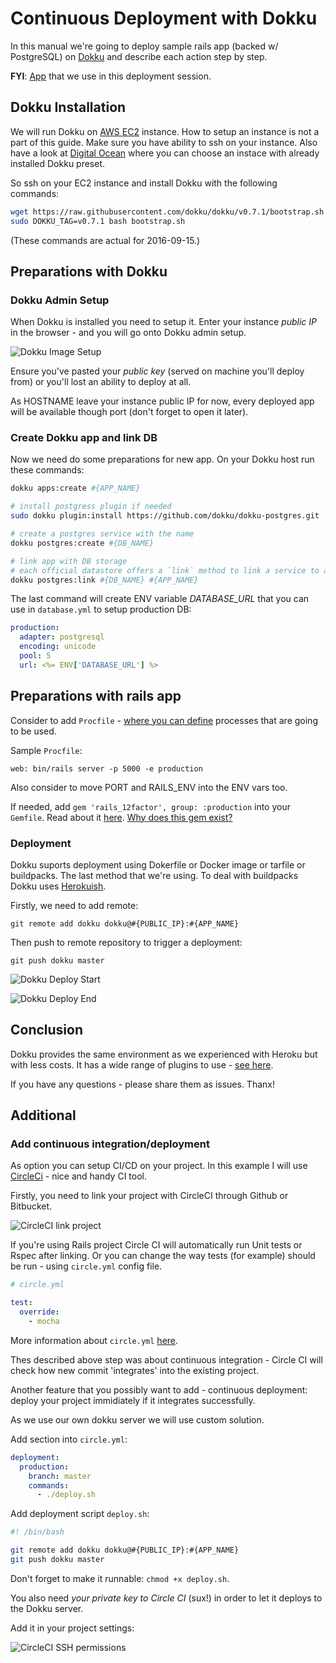 # Continuous Deployment with Dokku

In this manual we're going to deploy sample rails app (backed w/ PostgreSQL) on [Dokku](https://github.com/dokku/dokku) and describe each action step by step.

**FYI**: [App](https://github.com/nastia-shaternik/dev) that we use in this deployment session.

## Dokku Installation
We will run Dokku on [AWS EC2](https://aws.amazon.com/ec2) instance. How to setup an instance is not a part of this guide. Make sure you have ability to ssh on your instance.
Also have a look at [Digital Ocean](https://www.digitalocean.com/products/one-click-apps/dokku/) where you can choose an instace with already installed Dokku preset.

So ssh on your EC2 instance and install Dokku with the following commands:

```bash
wget https://raw.githubusercontent.com/dokku/dokku/v0.7.1/bootstrap.sh
sudo DOKKU_TAG=v0.7.1 bash bootstrap.sh
```
(These commands are actual for 2016-09-15.)

## Preparations with Dokku

### Dokku Admin Setup
When Dokku is installed you need to setup it. Enter your instance *public IP* in the browser - and you will go onto Dokku admin setup.

![Dokku Image Setup](https://raw.githubusercontent.com/nastia-shaternik/dokku-manual/master/images/dokku-admin-setup.png)

Ensure you've pasted your *public key* (served on machine you'll
deploy from) or you'll lost an ability to deploy at all.

As HOSTNAME leave your instance public IP for now, every deployed app will be
available though port (don't forget to open it later).

### Create Dokku app and link DB
Now we need do some preparations for new app. On your Dokku host run
these commands:

```bash
dokku apps:create #{APP_NAME}

# install postgress plugin if needed
sudo dokku plugin:install https://github.com/dokku/dokku-postgres.git

# create a postgres service with the name
dokku postgres:create #{DB_NAME}

# link app with DB storage
# each official datastore offers a `link` method to link a service to any application
dokku postgres:link #{DB_NAME} #{APP_NAME}
```

The last command will create ENV variable *DATABASE_URL* that you can
use in `database.yml` to setup production DB:

```yml
production:
  adapter: postgresql
  encoding: unicode
  pool: 5
  url: <%= ENV['DATABASE_URL'] %>
```

## Preparations with rails app

Consider to add `Procfile` - [where you can define](https://devcenter.heroku.com/articles/procfile) processes that are going to be used.

Sample `Procfile`:

```
web: bin/rails server -p 5000 -e production
```
Also consider to move PORT and RAILS_ENV into the ENV vars too.

If needed, add `gem 'rails_12factor', group: :production` into your `Gemfile`. Read about it [here](https://github.com/heroku/rails_12factor). [Why does this gem exist?](https://github.com/heroku/rails_12factor/issues/3)

### Deployment

Dokku suports deployment using Dokerfile or Docker image or tarfile or buildpacks. The last method that we're using. To deal with buildpacks Dokku uses [Herokuish](https://github.com/gliderlabs/herokuish).

Firstly, we need to add remote:

`git remote add dokku dokku@#{PUBLIC_IP}:#{APP_NAME}`

Then push to remote repository to trigger a deployment:

`git push dokku master`

![Dokku Deploy Start](https://raw.githubusercontent.com/nastia-shaternik/dokku-manual/master/images/dokku-deploy-1.png)

![Dokku Deploy End](https://raw.githubusercontent.com/nastia-shaternik/dokku-manual/master/images/dokku-deploy-2.png)

## Conclusion

Dokku provides the same environment as we experienced with Heroku but
with less costs.
It has a wide range of plugins to use - [see here](http://dokku.viewdocs.io/dokku/community/plugins/).

If you have any questions - please share them as issues.
Thanx!

## Additional

### Add continuous integration/deployment

As option you can setup CI/CD on your project. In this example I will
use [CircleCi](https://circleci.com/) - nice and handy CI tool.

Firstly, you need to link your project with CircleCI through Github or
Bitbucket.

![CircleCI link project](https://raw.githubusercontent.com/nastia-shaternik/dokku-manual/master/images/circle-ci-link-project.png)

If you're using Rails project Circle CI will automatically run Unit
tests or Rspec after linking. Or you can change the way tests (for example) should be run - using `circle.yml` config file.

```yaml
# circle.yml

test:
  override:
    - mocha
```

More information about `circle.yml` [here](https://circleci.com/docs/configuration/).

Thes described above step was about continuous integration - Circle CI
will check how new commit 'integrates' into the existing project.

Another feature that you possibly want to add - continuous deployment:
deploy your project immidiately if it integrates successfully.

As we use our own dokku server we will use custom solution.

Add section into `circle.yml`:

```yaml
deployment:
  production:
    branch: master
    commands:
      - ./deploy.sh
```

Add deployment script `deploy.sh`:

```bash
#! /bin/bash

git remote add dokku dokku@#{PUBLIC_IP}:#{APP_NAME}
git push dokku master
```

Don't forget to make it runnable: `chmod +x deploy.sh`.

You also need *your private key to Circle CI* (sux!) in order to let it
deploys to the Dokku server.

Add it in your project settings:

![CircleCI SSH permissions](https://raw.githubusercontent.com/nastia-shaternik/dokku-manual/master/images/circle-ci-ssh-permissions.png)


